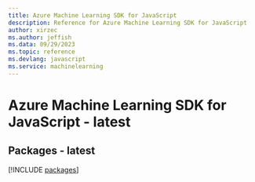 ```yaml
---
title: Azure Machine Learning SDK for JavaScript
description: Reference for Azure Machine Learning SDK for JavaScript
author: xirzec
ms.author: jeffish
ms.data: 09/29/2023
ms.topic: reference
ms.devlang: javascript
ms.service: machinelearning
---
```

# Azure Machine Learning SDK for JavaScript - latest
## Packages - latest
[!INCLUDE [packages](machine-learning-index.md)]